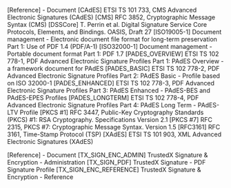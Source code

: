 [Reference] - Document
[CAdES] ETSI TS 101 733, CMS Advanced Electronic Signatures (CAdES)
[CMS] RFC 3852, Cryptographic Message Syntax (CMS)
[DSSCore] T. Perrin et al. Digital Signature Service Core Protocols, Elements, and Bindings. OASIS, Draft 27
[ISO19005-1] Document management - Electronic document file format for long-term preservation Part 1: Use of PDF 1.4 (PDF/A-1)
[ISO32000-1] Document management - Portable document format Part 1: PDF 1.7
[PADES_OVERVIEW] ETSI TS 102 778-1, PDF Advanced Electronic Signature Profiles Part 1: PAdES Overview - a framework document for PAdES
[PADES_BASIC] ETSI TS 102 778-2, PDF Advanced Electronic Signature Profiles Part 2: PAdES Basic - Profile based on ISO 32000-1
[PADES_ENHANCED] ETSI TS 102 778-3, PDF Advanced Electronic Signature Profiles Part 3: PAdES Enhanced - PAdES-BES and PAdES-EPES Profiles
[PADES_LONGTERM] ETSI TS 102 778-4, PDF Advanced Electronic Signature Profiles Part 4: PAdES Long Term - PAdES-LTV Profile
[PKCS #1] RFC 3447, Public-Key Cryptography Standards (PKCS) #1: RSA Cryptography. Specifications Version 2.1
[PKCS #7] RFC 2315, PKCS #7: Cryptographic Message Syntax. Version 1.5
[RFC3161] RFC 3161, Time-Stamp Protocol (TSP)
[XAdES] ETSI TS 101 903, XML Advanced Electronic Signatures (XAdES)

[Reference] - Document
[TX_SIGN_ENC_ADMIN] TrustedX Signature & Encryption - Administration
[TX_SIGN_PDF] TrustedX Signature - PDF Signature Profile
[TX_SIGN_ENC_REFERENCE] TrustedX Signature & Encryption - Reference
